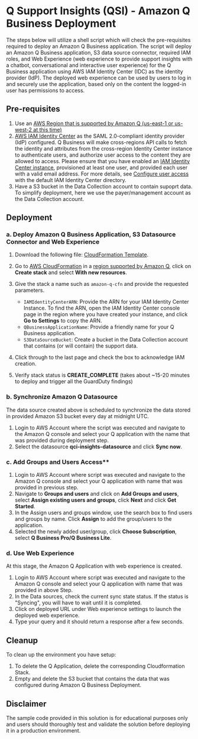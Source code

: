 # Q Support Insights (QSI) - Amazon Q Business Deployment

The steps below will utilize a shell script which will check the pre-requisites required to deploy an Amazon Q Business application. The script will deploy an Amazon Q Business application, S3 data source connector, required IAM roles, and Web Experience (web experience to provide support insights with a chatbot, conversational and interactive user experience) for the Q Business application using AWS IAM Identity Center (IDC) as the identity provider (IdP). The deployed web experience can be used by users to log in and securely use the application, based only on the content the logged-in user has permissions to access.

## Pre-requisites

 1. Use an [AWS Region that is supported by Amazon Q (us-east-1 or us-west-2 at this time)](https://docs.aws.amazon.com/amazonq/latest/qbusiness-ug/quotas-regions.html)
 2. [AWS IAM Identity Center](https://docs.aws.amazon.com/singlesignon/latest/userguide/what-is.html) as the SAML 2.0-compliant identity provider (IdP) configured. Q Business will make cross-regions API calls to fetch the identity and attributes from the cross-region Identity Center instance to authenticate users, and authorize user access to the content they are allowed to access. Please ensure that you have enabled an [IAM Identity Center instance](https://docs.aws.amazon.com/singlesignon/latest/userguide/get-set-up-for-idc.html), provisioned at least one user, and provided each user with a valid email address. For more details, see [Configure user access](https://docs.aws.amazon.com/singlesignon/latest/userguide/quick-start-default-idc.html) with the default IAM Identity Center directory.
 3. Have a S3 bucket in the Data Collection account to contain supoprt data. To simplify deployment, here we use the payer/management account as the Data Collection account.

## Deployment

### a. Deploy Amazon Q Business Application, S3 Datasource Connector and Web Experience

1. Download the following file: [CloudFormation Template](amazon-q-cfn.yaml).

2. Go to [AWS CloudFormation](https://console.aws.amazon.com/cloudformation/home) in a [region supported by Amazon Q](https://docs.aws.amazon.com/amazonq/latest/qbusiness-ug/quotas-regions.html), click on **Create stack** and select **With new resources**.

3. Give the stack a name such as `amazon-q-cfn` and provide the requested parameters.
    * `IAMIdentityCenterARN`: Provide the ARN for your IAM Identity Center Instance. To find the ARN, open the IAM Identity Center console page in the region where you have created your instance, and click **Go to Settings** to copy the ARN.
    * `QBusinessApplicationName`: Provide a friendly name for your Q Business application.
    * `S3DataSourceBucket`: Create a bucket in the Data Collection account that contains (or will contain) the support data.

4. Click through to the last page and check the box to acknowledge IAM creation.  

5. Verify stack status is **CREATE_COMPLETE**  (takes about ~15-20 minutes to deploy and trigger all the GuardDuty findings)

### b. Synchronize Amazon Q Datasource

The data source created above is scheduled to synchronize the data stored in provided Amazon S3 bucket every day at midnight UTC.

1. Login to AWS Account where the script was executed and navigate to the Amazon Q console and select your Q application with the name that was provided during deployment step.
2. Select the datasource **qci-insights-datasource** and click **Sync now**.

### c. Add Groups and Users Access**

1. Login to AWS Account where script was executed and navigate to the Amazon Q console and select your Q application with name that was provided in previous step.
2. Navigate to **Groups and users** and click on **Add Groups and users**, select **Assign existing users and groups**, click **Next** and click **Get Started**.
3. In the Assign users and groups window, use the search box to find users and groups by name. Click **Assign** to add the group/users to the application.
4. Selected the newly added user/group, click **Choose Subscription**, select **Q Business Pro/Q Business Lite**.

### d. Use Web Experience

At this stage, the Amazon Q Application with web experience is created.

1. Login to AWS Account where script was executed and navigate to the Amazon Q console and select your Q application with name that was provided in above Step.
2. In the Data sources, check the current sync state status. If the status is "Syncing", you will have to wait until it is completed.
3. Click on deployed URL under Web experience settings to launch the deployed web experience.
4. Type your query and it should return a response after a few seconds.

## Cleanup

To clean up the environment you have setup:

1. To delete the Q Application, delete the corresponding Cloudformation Stack.
2. Empty and delete the S3 bucket that contains the data that was configured during Amazon Q Business Deployment.

## Disclaimer

The sample code provided in this solution is for educational purposes only and users should thoroughly test and validate the solution before deploying it in a production environment.
